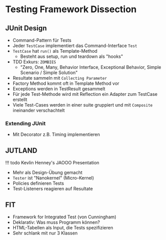 # Testing Framework Dissection
## JUnit Design
- Command-Pattern für Tests
- Jeder `TestCase` implementiert das Command-Interface `Test`
- `TestCase` hat `run()` als Template-Method
    - Besteht aus setup, run und teardown als "hooks"
- TDD Exkurs: `ZOMBIES`
    - "Zero, One, Many, Behavior Interface, Exceptional Behavior, Simple Scenario / Simple Solution"
- Resultate sammeln mit `Collecting Parameter`
- Factory Method kommt oft in Template Method vor
- Exceptions werden in TestResult gesammelt
- Für jede Test-Methode wird mit Reflection ein Adapter zum TestCase erstellt
- Viele Test-Cases werden in einer suite gruppiert und mit `Composite` ineinander verschachtelt

### Extending JUnit
- Mit Decorator z.B. Timing implementieren

## JUTLAND

!!! todo
    Kevlin Henney's JAOOO Presentation

- Mehr als Design-Übung gemacht
- `Tester` ist "Nanokernel" (Micro-Kernel)
- Policies definieren Tests
- Test-Listeners reagieren auf Resultate

## FIT
- Framework for Integrated Test (von Cunningham)
- Deklarativ: Was muss Programm können?
- HTML-Tabellen als Input, die Tests spezifizieren
- Sehr schlank mit nur 3 Klassen